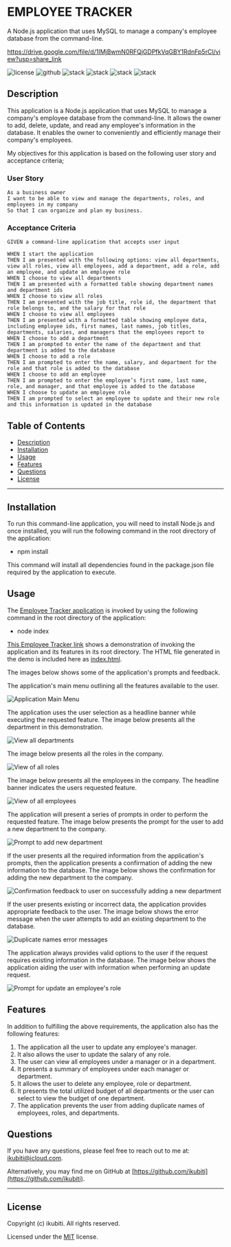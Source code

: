# EMPLOYEE TRACKER

A Node.js application that uses MySQL to manage a company's employee database from the command-line.

https://drive.google.com/file/d/1IMjBwmN0RFQjGDPfkVqGBY1RdnFp5rCl/view?usp=share_link

![license](https://img.shields.io/badge/License-MIT-brightgreen) ![github](https://img.shields.io/badge/Github-ikubiti-red) ![stack](https://img.shields.io/badge/Javascript-☑️-blue) ![stack](https://img.shields.io/badge/Node-✔️-blueviolet) ![stack](https://img.shields.io/badge/Git-✔️-9cf) ![stack](https://img.shields.io/badge/MySql-☑️-blue)

## Description

This application is a Node.js application that uses MySQL to manage a company's employee database from the command-line. It allows the owner to add, delete, update, and read any employee's information in the database. It enables the owner to conveniently and efficiently manage their company's employees.

My objectives for this application is based on the following user story and acceptance criteria;

### User Story

```
As a business owner
I want to be able to view and manage the departments, roles, and employees in my company
So that I can organize and plan my business.

```

### Acceptance Criteria

```
GIVEN a command-line application that accepts user input

WHEN I start the application
THEN I am presented with the following options: view all departments, view all roles, view all employees, add a department, add a role, add an employee, and update an employee role
WHEN I choose to view all departments
THEN I am presented with a formatted table showing department names and department ids
WHEN I choose to view all roles
THEN I am presented with the job title, role id, the department that role belongs to, and the salary for that role
WHEN I choose to view all employees
THEN I am presented with a formatted table showing employee data, including employee ids, first names, last names, job titles, departments, salaries, and managers that the employees report to
WHEN I choose to add a department
THEN I am prompted to enter the name of the department and that department is added to the database
WHEN I choose to add a role
THEN I am prompted to enter the name, salary, and department for the role and that role is added to the database
WHEN I choose to add an employee
THEN I am prompted to enter the employee’s first name, last name, role, and manager, and that employee is added to the database
WHEN I choose to update an employee role
THEN I am prompted to select an employee to update and their new role and this information is updated in the database

```

## Table of Contents

- [Description](#description)
- [Installation](#installation)
- [Usage](#usage)
- [Features](#features)
- [Questions](#questions)
- [License](#license)

---

## Installation

To run this command-line application, you will need to install Node.js and once installed, you will run the following command in the root directory of the application:

- npm install

This command will install all dependencies found in the package.json file required by the application to execute.

## Usage

The [Employee Tracker application](https://drive.google.com/file/d/1IMjBwmN0RFQjGDPfkVqGBY1RdnFp5rCl/view?usp=share_link) is invoked by using the following command in the root directory of the application:

- node index

[This Employee Tracker link](https://drive.google.com/file/d/1IMjBwmN0RFQjGDPfkVqGBY1RdnFp5rCl/view?usp=share_link) shows a demonstration of invoking the application and its features in its root directory. The HTML file generated in the demo is included here as [index.html](./dist/index.html).

The images below shows some of the application's prompts and feedback.

The application's main menu outlining all the features available to the user.

![Application Main Menu](./images/App-Menu-1.png)

The application uses the user selection as a headline banner while executing the requested feature. The image below presents all the department in this demonstration.

![View all departments](./images/View-Department-2.png)

The image below presents all the roles in the company.

![View of all roles](./images/View-Roles-3.png)

The image below presents all the employees in the company. The headline banner indicates the users requested feature.

![View of all employees](./images/View-Employees-4.png)

The application will present a series of prompts in order to perform the requested feature. The image below presents the prompt for the user to add a new department to the company.

![Prompt to add new department](./images/Prompt-New-Department-5.png)

If the user presents all the required information from the application's prompts, then the application presents a confirmation of adding the new information to the database. The image below shows the confirmation for adding the new department to the company.

![Confirmation feedback to user on successfully adding a new department](./images/Confirm-Add-Department-6.png)

If the user presents existing or incorrect data, the application provides appropriate feedback to the user. The image below shows the error message when the user attempts to add an existing department to the database.

![Duplicate names error messages](./images/Error-Add-Duplicate-Department-8.png)

The application always provides valid options to the user if the request requires existing information in the database. The image below shows the application aiding the user with information when performing an update request.

![Prompt for update an employee's role](./images/Update-Employee-Prompt-7.png)

## Features

In addition to fulfilling the above requirements, the application also has the following features:

1. The application all the user to update any employee's manager.
2. It also allows the user to update the salary of any role.
3. The user can view all employees under a manager or in a department.
4. It presents a summary of employees under each manager or department.
5. It allows the user to delete any employee, role or department.
6. It presents the total utilized budget of all departments or the user can select to view the budget of one department.
7. The application prevents the user from adding duplicate names of employees, roles, and departments.

## Questions

If you have any questions, please feel free to reach out to me at: [ikubiti@icloud.com](mailto:ikubiti@icloud.com).

Alternatively, you may find me on GitHub at [https://github.com/ikubiti](https://github.com/ikubiti).

---

## License

Copyright (c) ikubiti. All rights reserved.

Licensed under the [MIT](./LICENSE) license.
